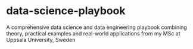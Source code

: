 # data-science-playbook
A comprehensive data science and data engineering playbook combining theory, practical examples and real-world applications from my MSc at Uppsala University, Sweden
